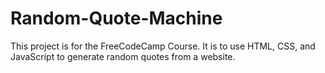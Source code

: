 # Random-Quote-Machine
This project is for the FreeCodeCamp Course. 
It is to use HTML, CSS, and JavaScript to generate random quotes from a website.
